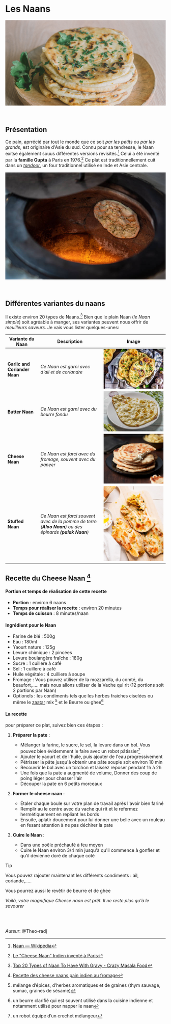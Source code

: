 # Les Naans
![Nanns](Naan.png)

<br> 

## Présentation

Ce pain, aprrécié par tout le monde que ce soit *par les petits ou par les grands*, est originaire d'Asie du sud.  Connu pour sa tendresse, le Naan exitse également souus différentes versions revisités.[^1] Celui a été inventé par la __famille Gupta__ à Paris en 1976.[^2]
Ce plat est traditionnellement cuit dans un *[tandoor](https://fr.wikipedia.org/wiki/Tandoor)*, un four traditionnel utilisé en Inde et Asie centrale.

![Tandoor](/Tandoor.jpg)

<br>



## Différentes variantes du naans

Il existe environ 20 types de Naans.[^3] Bien que le plain Naan (*le Naan simple*) soit agréable à manger, ses variantes peuvent nous offrir de *meuilleurs saveurs*. Je vais vous lister quelques-unes:

| Variante du Naan         | Description                                               | Image                                                            |
|--------------------------|-----------------------------------------------------------|------------------------------------------------------------------|
|**Garlic and Coriander Naan** | *Ce Naan est garni avec d'ail et de coriandre*              |![Naan à l'Ail](/type%20de%20naan/naans-ail-coriandre.jpg)        |
| **Butter Naan**              | *Ce Naan est garni avec du  beurre fondu*                   |![Naan avec du beurre](type%20de%20naan/butter-naan.jpg)          |
| **Cheese Naan**              | *Ce Naan est farci avec du fromage, souvent avec du paneer* |![Naan fourni avec du Fromage](type%20de%20naan/Cheese-Naan.jpg)  |
|  **Stuffed Naan**            | *Ce Naan est farci souvent avec de la pomme de terre (**Aloo Naan**) ou des épinards  **(palak Naan**)* | ![Aloo Naan](/type%20de%20naan/Aloo-Naan.jpg)        |


## Recette du Cheese Naan [^7]
####  Portion et temps de réalisation de cette recette
* __Portion__ : environ 6 naans
* __Temps pour réaliser la recette__ : environ 20 minutes
* __Temps de cuisson__ : 8 minutes/naan

#### Ingrédient pour le Naan
- Farine de blé : 500g
- Eau : 180ml 
- Yaourt nature : 125g
- Levure chimique : 2 pincées
- Levure boulangère fraîche : 180g
- Sucre : 1 cuillere à café
- Sel : 1 cuillere à café
- Huile végétale : 4 cuilliere à soupe 
- Fromage : Vous pouvez utiliser de la mozzarella, du comté, du beaufort,..... mais nous allons utiliser de la Vache qui rit (12 portions soit 2 portions par Naan) 
- Optionels : les condiments tels que les herbes fraiches ciselées ou même le [zaatar](https://fr.wikipedia.org/wiki/Zaatar) mix [^5] et le Beurre ou ghee[^4]


#### La recette 
pour préparer ce plat, suivez bien ces étapes :
1. **Préparer la pate** :
   * Mélanger la farine, le sucre, le sel, la levure dans un bol. Vous pouvez bien évidemment le faire avec un robot pâtissier[^6]
   * Ajouter le yaourt et de l'huile, puis ajouter de l'eau progressivement
   * Pétrisser la pâte jusqu'à obtenir une pâte souple soit environ 10 min
   * Recouvrir le bol avec un torchon et laissez reposer pendant 1h à 2h
   * Une fois que la pate a augmenté de volume, Donner des coup de poing léger pour chasser l'air
   * Découper la pate en 6 petits morceaux
2. **Former le cheese naan** :
    * Etaler chaque boule sur votre plan de travail après l'avoir bien fariné
    * Remplir au le centre avec du vache qui rit et le refermez hermétiquement en repliant les bords
    * Ensuite, aplatir doucement pour lui donner une belle avec un rouleau en fesant attention à ne pas déchirer la pate


3. **Cuire le Naan** :
    * Dans une poêle préchaufé à feu moyen
    * Cuire le Naan environ 3/4 min jusqu'à qu'il commence à gonfler et qu'il devienne doré de chaque coté
> [!TIP]
> Vous pouvez rajouter maintenant les différents condiments : ail, coriande,.....
> 
> Vous pourrez aussi le revêtir de beurre et de ghee

*Voilà, votre magnifique Cheese naan est prêt. Il ne reste plus qu'à le savourer*
  



<br>
<br>

*Auteur*: @Theo-radj

[^1]: [Naan — Wikipédia](https://fr.wikipedia.org/wiki/Naan)

[^2]: [Le "Cheese Naan" Indien inventé à Paris](https://www.leguidedufromage.com/cheese-naan-invention-france-zo178.html)

[^3]: [Top 20 Types of Naan To Have With Gravy - Crazy Masala Food](https://www.crazymasalafood.com/top-20-types-of-naan-to-have-with-gravy/)

[^4]: un beurre clarifié qui est souvent utilisé dans la cuisine indienne et notamment utilisé pour napper le naan

[^5]: mélange d’épices, d’herbes aromatiques et de graines (thym sauvage, sumac, graines de sésame)

[^6]: un robot équipé d’un crochet mélangeur

[^7]: [Recette des cheese naans pain indien au fromage](https://www.voyageinde.fr/recettes-des-cheese-naans-pain-indien-au-fromage)





